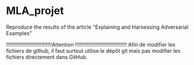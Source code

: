 # MLA_projet
Reproduce the results of the article "Explaining and Harnessing Adversarial Examples"

!!!!!!!!!!!!!!!!!!!!!!!!!!!!!!!Attention !!!!!!!!!!!!!!!!!!!!!!!!!!!!!!!!!!!
Afin de modifier les fichiers de github, il faut surtout utilise le dépôt git mais pas modifier les fichiers directement dans GitHub.  
